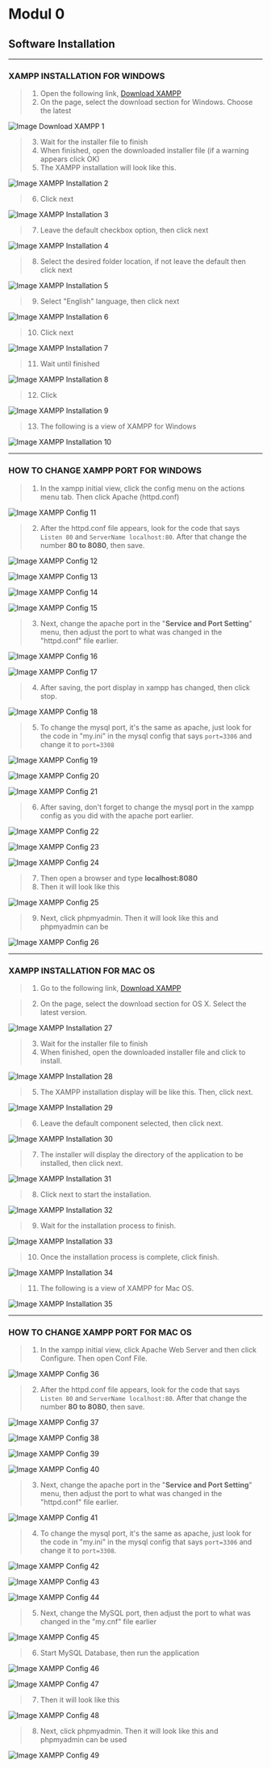 # **Modul 0**

## Software Installation

---

### XAMPP INSTALLATION FOR WINDOWS

> 1. Open the following link, [Download XAMPP](https://www.apachefriends.org/download.html)
> 2. On the page, select the download section for Windows. Choose the latest 

![Image Download XAMPP 1](img/1.png)

> 3. Wait for the installer file to finish
> 4. When finished, open the downloaded installer file (if a warning appears click OK)
> 5. The XAMPP installation will look like this.

![Image XAMPP Installation 2](img/2.png)

> 6. Click next

![Image XAMPP Installation 3](img/3.png)

> 7. Leave the default checkbox option, then click next

![Image XAMPP Installation 4](img/4.png)

> 8. Select the desired folder location, if not leave the default then click next

![Image XAMPP Installation 5](img/5.png)

> 9. Select "English" language, then click next

![Image XAMPP Installation 6](img/6.png)

> 10. Click next

![Image XAMPP Installation 7](img/7.png)

> 11. Wait until finished

![Image XAMPP Installation 8](img/8.png)

> 12. Click 

![Image XAMPP Installation 9](img/9.png)

> 13. The following is a view of XAMPP for Windows

![Image XAMPP Installation 10](img/10.png)

---

### HOW TO CHANGE XAMPP PORT FOR WINDOWS

> 1. In the xampp initial view, click the config menu on the actions menu tab. Then click Apache (httpd.conf)

![Image XAMPP Config 11](img/11.png)

> 2. After the httpd.conf file appears, look for the code that says `Listen 80` and `ServerName localhost:80`. After that change the number **80 to 8080**, then save.

![Image XAMPP Config 12](img/12.png)

![Image XAMPP Config 13](img/13.png)

![Image XAMPP Config 14](img/14.png)

![Image XAMPP Config 15](img/15.png)

> 3. Next, change the apache port in the "**Service and Port Setting**" menu, then adjust the port to what was changed in the "httpd.conf" file earlier.

![Image XAMPP Config 16](img/16.png)

![Image XAMPP Config 17](img/17.png)

> 4. After saving, the port display in xampp has changed, then click stop.

![Image XAMPP Config 18](img/18.png)

> 5. To change the mysql port, it's the same as apache, just look for the code in "my.ini" in the mysql config that says `port=3306` and change it to `port=3308`

![Image XAMPP Config 19](img/19.png)

![Image XAMPP Config 20](img/20.png)

![Image XAMPP Config 21](img/21.png)

> 6. After saving, don't forget to change the mysql port in the xampp config as you did with the apache port earlier.

![Image XAMPP Config 22](img/22.png)

![Image XAMPP Config 23](img/23.png)

![Image XAMPP Config 24](img/24.png)

> 7. Then open a browser and type **localhost:8080**
> 8. Then it will look like this

![Image XAMPP Config 25](img/25.png)

> 9. Next, click phpmyadmin. Then it will look like this and phpmyadmin can be 

![Image XAMPP Config 26](img/26.png)

---

### XAMPP INSTALLATION FOR MAC OS

> 1. Go to the following link, [Download XAMPP](https://www.apachefriends.org/download.html)

> 2. On the page, select the download section for OS X. Select the latest version.

![Image XAMPP Installation 27](img/27.png)

> 3. Wait for the installer file to finish
> 4. When finished, open the downloaded installer file and click to install.

![Image XAMPP Installation 28](img/28.png)

> 5. The XAMPP installation display will be like this. Then, click next.

![Image XAMPP Installation 29](img/29.png)

> 6. Leave the default component selected, then click next.

![Image XAMPP Installation 30](img/30.png)

> 7. The installer will display the directory of the application to be installed, then click next.

![Image XAMPP Installation 31](img/31.png)

> 8. Click next to start the installation.

![Image XAMPP Installation 32](img/32.png)

> 9. Wait for the installation process to finish.

![Image XAMPP Installation 33](img/33.png)

> 10. Once the installation process is complete, click finish.

![Image XAMPP Installation 34](img/34.png)

> 11. The following is a view of XAMPP for Mac OS.

![Image XAMPP Installation 35](img/35.png)

---

### HOW TO CHANGE XAMPP PORT FOR MAC OS

> 1. In the xampp initial view, click Apache Web Server and then click Configure. Then open Conf File.

![Image XAMPP Config 36](img/36.png)

> 2. After the httpd.conf file appears, look for the code that says `Listen 80` and `ServerName localhost:80`. After that change the number **80 to 8080**, then save.

![Image XAMPP Config 37](img/37.png)

![Image XAMPP Config 38](img/38.png)

![Image XAMPP Config 39](img/39.png)

![Image XAMPP Config 40](img/40.png)

> 3. Next, change the apache port in the "**Service and Port Setting**" menu, then adjust the port to what was changed in the "httpd.conf" file earlier.

![Image XAMPP Config 41](img/41.png)

> 4. To change the mysql port, it's the same as apache, just look for the code in "my.ini" in the mysql config that says `port=3306` and change it to `port=3308`.

![Image XAMPP Config 42](img/42.png)

![Image XAMPP Config 43](img/43.png)

![Image XAMPP Config 44](img/44.png)

> 5. Next, change the MySQL port, then adjust the port to what was changed in the "my.cnf" file earlier

![Image XAMPP Config 45](img/45.png)

> 6. Start MySQL Database, then run the application

![Image XAMPP Config 46](img/46.png)

![Image XAMPP Config 47](img/47.png)

> 7. Then it will look like this

![Image XAMPP Config 48](img/48.png)

> 8. Next, click phpmyadmin. Then it will look like this and phpmyadmin can be used

![Image XAMPP Config 49](img/49.png)